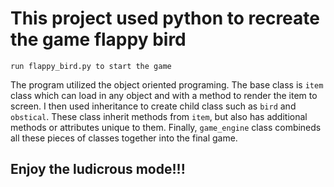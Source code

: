 # This project used python to recreate the game flappy bird

`run flappy_bird.py to start the game`

The program utilized the object oriented programing. The base class is `item` class which can load in any object and with a method to render the item to screen. I then used inheritance to create child class such as `bird` and `obstical`. These class inherit methods from `item`, but also has additional methods or attributes unique to them. Finally, `game_engine` class combineds all these pieces of classes together into the final game.

## Enjoy the ludicrous mode!!!